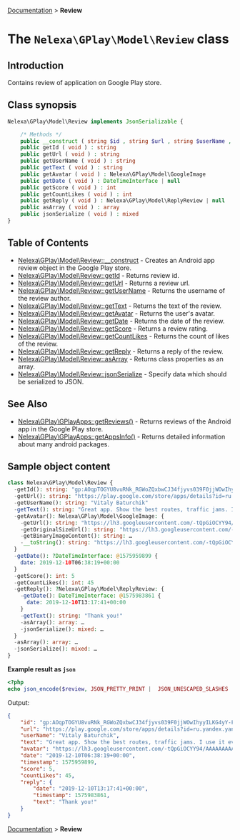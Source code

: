 [Documentation](../../README.md) > **Review**

# The `Nelexa\GPlay\Model\Review` class

## Introduction
Contains review of application on Google Play store.

## Class synopsis
```php
Nelexa\GPlay\Model\Review implements JsonSerializable {

    /* Methods */
    public __construct ( string $id , string $url , string $userName , string $text , Nelexa\GPlay\Model\GoogleImage $avatar , DateTimeInterface | null $date , int $score [, int $likeCount = 0 ] [, Nelexa\GPlay\Model\ReplyReview | null $reply = null ] ) 
    public getId ( void ) : string
    public getUrl ( void ) : string
    public getUserName ( void ) : string
    public getText ( void ) : string
    public getAvatar ( void ) : Nelexa\GPlay\Model\GoogleImage
    public getDate ( void ) : DateTimeInterface | null
    public getScore ( void ) : int
    public getCountLikes ( void ) : int
    public getReply ( void ) : Nelexa\GPlay\Model\ReplyReview | null
    public asArray ( void ) : array
    public jsonSerialize ( void ) : mixed
}
```

## Table of Contents
* [Nelexa\GPlay\Model\Review::__construct](review.construct.md) - Creates an Android app review object in the Google Play store.
* [Nelexa\GPlay\Model\Review::getId](review.getid.md) - Returns review id.
* [Nelexa\GPlay\Model\Review::getUrl](review.geturl.md) - Returns a review url.
* [Nelexa\GPlay\Model\Review::getUserName](review.getusername.md) - Returns the username of the review author.
* [Nelexa\GPlay\Model\Review::getText](review.gettext.md) - Returns the text of the review.
* [Nelexa\GPlay\Model\Review::getAvatar](review.getavatar.md) - Returns the user's avatar.
* [Nelexa\GPlay\Model\Review::getDate](review.getdate.md) - Returns the date of the review.
* [Nelexa\GPlay\Model\Review::getScore](review.getscore.md) - Returns a review rating.
* [Nelexa\GPlay\Model\Review::getCountLikes](review.getcountlikes.md) - Returns the count of likes of the review.
* [Nelexa\GPlay\Model\Review::getReply](review.getreply.md) - Returns a reply of the review.
* [Nelexa\GPlay\Model\Review::asArray](review.asarray.md) - Returns class properties as an array.
* [Nelexa\GPlay\Model\Review::jsonSerialize](review.jsonserialize.md) - Specify data which should be serialized to JSON.


## See Also
* [Nelexa\GPlay\GPlayApps::getReviews()](../GPlayApps/gplayapps.getreviews.md) - Returns reviews of the Android app in the Google Play store.
* [Nelexa\GPlay\GPlayApps::getAppsInfo()](../GPlayApps/gplayapps.getappsinfo.md) - Returns detailed information about many android packages.
## Sample object content
```php
class Nelexa\GPlay\Model\Review {
  -getId(): string: "gp:AOqpTOGYU8vuRNk_RGWoZQxbwCJ34fjyvs039F0jjWOwIhyyILKG4yY-FHdeNLnR0bctbBj1MfGdiAb-7TedPg"
  -getUrl(): string: "https://play.google.com/store/apps/details?id=ru.yandex.yandexnavi&reviewId=gp%3AAOqpTOGYU8vuRNk_RGWoZQxbwCJ34fjyvs039F0jjWOwIhyyILKG4yY-FHdeNLnR0bctb…"
  -getUserName(): string: "Vitaly Baturchik"
  -getText(): string: "Great app. Show the best routes, traffic jams. I use it even in my native city."
  -getAvatar(): Nelexa\GPlay\Model\GoogleImage: {
    -getUrl(): string: "https://lh3.googleusercontent.com/-tQpGiOCYY94/AAAAAAAAAAI/AAAAAAAAAAA/ACHi3rec-XKxbFIL5o_K3mDoO-0bbBWm4A/s64/"
    -getOriginalSizeUrl(): string: "https://lh3.googleusercontent.com/-tQpGiOCYY94/AAAAAAAAAAI/AAAAAAAAAAA/ACHi3rec-XKxbFIL5o_K3mDoO-0bbBWm4A/s0/"
    -getBinaryImageContent(): string: …
    -__toString(): string: "https://lh3.googleusercontent.com/-tQpGiOCYY94/AAAAAAAAAAI/AAAAAAAAAAA/ACHi3rec-XKxbFIL5o_K3mDoO-0bbBWm4A/s64/"
  }
  -getDate(): ?DateTimeInterface: @1575959899 {
    date: 2019-12-10T06:38:19+00:00
  }
  -getScore(): int: 5
  -getCountLikes(): int: 45
  -getReply(): ?Nelexa\GPlay\Model\ReplyReview: {
    -getDate(): DateTimeInterface: @1575983861 {
      date: 2019-12-10T13:17:41+00:00
    }
    -getText(): string: "Thank you!"
    -asArray(): array: …
    -jsonSerialize(): mixed: …
  }
  -asArray(): array: …
  -jsonSerialize(): mixed: …
}
```
**Example result as `json`**
```php
<?php
echo json_encode($review, JSON_PRETTY_PRINT |  JSON_UNESCAPED_SLASHES | JSON_UNESCAPED_UNICODE | JSON_UNESCAPED_LINE_TERMINATORS);
```
Output:
```json
{
    "id": "gp:AOqpTOGYU8vuRNk_RGWoZQxbwCJ34fjyvs039F0jjWOwIhyyILKG4yY-FHdeNLnR0bctbBj1MfGdiAb-7TedPg",
    "url": "https://play.google.com/store/apps/details?id=ru.yandex.yandexnavi&reviewId=gp%3AAOqpTOGYU8vuRNk_RGWoZQxbwCJ34fjyvs039F0jjWOwIhyyILKG4yY-FHdeNLnR0bctbBj1MfGdiAb-7TedPg",
    "userName": "Vitaly Baturchik",
    "text": "Great app. Show the best routes, traffic jams. I use it even in my native city.",
    "avatar": "https://lh3.googleusercontent.com/-tQpGiOCYY94/AAAAAAAAAAI/AAAAAAAAAAA/ACHi3rec-XKxbFIL5o_K3mDoO-0bbBWm4A/s64/",
    "date": "2019-12-10T06:38:19+00:00",
    "timestamp": 1575959899,
    "score": 5,
    "countLikes": 45,
    "reply": {
        "date": "2019-12-10T13:17:41+00:00",
        "timestamp": 1575983861,
        "text": "Thank you!"
    }
}
```

[Documentation](../../README.md) > **Review**
